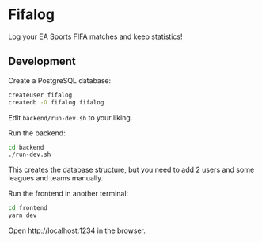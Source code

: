 # Fifalog

Log your EA Sports FIFA matches and keep statistics!

## Development

Create a PostgreSQL database:

```sh
createuser fifalog
createdb -O fifalog fifalog
```

Edit `backend/run-dev.sh` to your liking.

Run the backend:

```sh
cd backend
./run-dev.sh
```

This creates the database structure, but you need to add 2 users and some leagues and teams manually.

Run the frontend in another terminal:

```sh
cd frontend
yarn dev
```

Open http://localhost:1234 in the browser.
